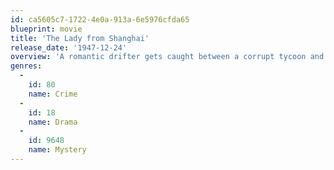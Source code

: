 ```yaml
---
id: ca5605c7-1722-4e0a-913a-6e5976cfda65
blueprint: movie
title: 'The Lady from Shanghai'
release_date: '1947-12-24'
overview: 'A romantic drifter gets caught between a corrupt tycoon and his voluptuous wife.'
genres:
  -
    id: 80
    name: Crime
  -
    id: 18
    name: Drama
  -
    id: 9648
    name: Mystery
---
```

